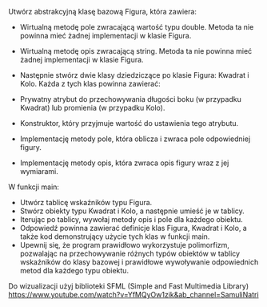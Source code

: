 Utwórz abstrakcyjną klasę bazową Figura, która zawiera:

- Wirtualną metodę pole zwracającą wartość typu double. Metoda ta nie powinna mieć żadnej implementacji w klasie Figura.
- Wirtualną metodę opis zwracającą string. Metoda ta nie powinna mieć żadnej implementacji w klasie Figura.
- Następnie stwórz dwie klasy dziedziczące po klasie Figura: Kwadrat i Kolo. Każda z tych klas powinna zawierać:

- Prywatny atrybut do przechowywania długości boku (w przypadku Kwadrat) lub promienia (w przypadku Kolo).
- Konstruktor, który przyjmuje wartość do ustawienia tego atrybutu.
- Implementację metody pole, która oblicza i zwraca pole odpowiedniej figury.
- Implementację metody opis, która zwraca opis figury wraz z jej wymiarami.

W funkcji main:

- Utwórz tablicę wskaźników typu Figura.
- Stwórz obiekty typu Kwadrat i Kolo, a następnie umieść je w tablicy.
- Iterując po tablicy, wywołaj metody opis i pole dla każdego obiektu.
- Odpowiedź powinna zawierać definicje klas Figura, Kwadrat i Kolo, a także kod demonstrujący użycie tych klas w funkcji main. 
- Upewnij się, że program prawidłowo wykorzystuje polimorfizm, 
pozwalając na przechowywanie różnych typów obiektów w tablicy wskaźników do klasy bazowej i prawidłowe wywoływanie odpowiednich metod dla każdego typu obiektu.

Do wizualizacji użyj biblioteki SFML (Simple and Fast Multimedia Library) 
https://www.youtube.com/watch?v=YfMQyOw1zik&ab_channel=SamuliNatri

